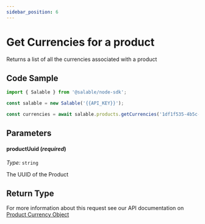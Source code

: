 ```yaml
---
sidebar_position: 6
---
```


# Get Currencies for a product

Returns a list of all the currencies associated with a product

## Code Sample

```typescript
import { Salable } from '@salable/node-sdk';

const salable = new Salable('{{API_KEY}}');

const currencies = await salable.products.getCurrencies('1df1f535-4b5c-4948-ac71-71c5e4d3f919');
```

## Parameters

#### productUuid (_required_)

_Type:_ `string`

The UUID of the Product

## Return Type

For more information about this request see our API documentation on [Product Currency Object](https://docs.salable.app/api/v2#tag/Products/operation/getProductCurrencies)

